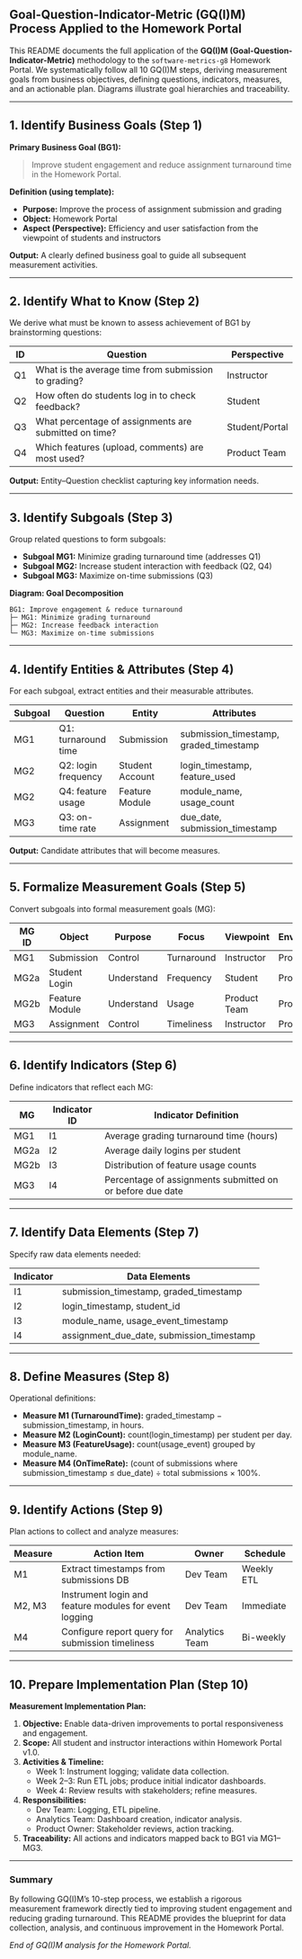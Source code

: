 ## Goal-Question-Indicator-Metric (GQ(I)M) Process Applied to the Homework Portal

This README documents the full application of the **GQ(I)M (Goal-Question-Indicator-Metric)** methodology to the `software-metrics-g8` Homework Portal. We systematically follow all 10 GQ(I)M steps, deriving measurement goals from business objectives, defining questions, indicators, measures, and an actionable plan. Diagrams illustrate goal hierarchies and traceability.

---

## 1. Identify Business Goals (Step 1)

**Primary Business Goal (BG1):**
> Improve student engagement and reduce assignment turnaround time in the Homework Portal.

**Definition (using template):**
- **Purpose:** Improve the process of assignment submission and grading
- **Object:** Homework Portal
- **Aspect (Perspective):** Efficiency and user satisfaction from the viewpoint of students and instructors

**Output:** A clearly defined business goal to guide all subsequent measurement activities.

---

## 2. Identify What to Know (Step 2)

We derive what must be known to assess achievement of BG1 by brainstorming questions:

| ID  | Question                                                 | Perspective    |
|-----|----------------------------------------------------------|----------------|
| Q1  | What is the average time from submission to grading?     | Instructor     |
| Q2  | How often do students log in to check feedback?          | Student        |
| Q3  | What percentage of assignments are submitted on time?    | Student/Portal |
| Q4  | Which features (upload, comments) are most used?         | Product Team   |

**Output:** Entity–Question checklist capturing key information needs.

---

## 3. Identify Subgoals (Step 3)

Group related questions to form subgoals:

- **Subgoal MG1:** Minimize grading turnaround time (addresses Q1)
- **Subgoal MG2:** Increase student interaction with feedback (Q2, Q4)
- **Subgoal MG3:** Maximize on-time submissions (Q3)

**Diagram: Goal Decomposition**
```
BG1: Improve engagement & reduce turnaround
├─ MG1: Minimize grading turnaround
├─ MG2: Increase feedback interaction
└─ MG3: Maximize on-time submissions
```

---

## 4. Identify Entities & Attributes (Step 4)

For each subgoal, extract entities and their measurable attributes.

| Subgoal | Question                          | Entity           | Attributes                                      |
|---------|-----------------------------------|------------------|-------------------------------------------------|
| MG1     | Q1: turnaround time               | Submission       | submission_timestamp, graded_timestamp          |
| MG2     | Q2: login frequency               | Student Account  | login_timestamp, feature_used                   |
| MG2     | Q4: feature usage                 | Feature Module   | module_name, usage_count                        |
| MG3     | Q3: on-time rate                  | Assignment       | due_date, submission_timestamp                  |

**Output:** Candidate attributes that will become measures.

---

## 5. Formalize Measurement Goals (Step 5)

Convert subgoals into formal measurement goals (MG):

| MG ID | Object        | Purpose      | Focus       | Viewpoint    | Environment  |
|-------|---------------|--------------|-------------|--------------|--------------|
| MG1   | Submission    | Control      | Turnaround  | Instructor   | Production   |
| MG2a  | Student Login | Understand   | Frequency   | Student      | Production   |
| MG2b  | Feature Module| Understand   | Usage       | Product Team | Production   |
| MG3   | Assignment    | Control      | Timeliness  | Instructor   | Production   |

---

## 6. Identify Indicators (Step 6)

Define indicators that reflect each MG:

| MG   | Indicator ID | Indicator Definition                                         |
|------|--------------|--------------------------------------------------------------|
| MG1  | I1           | Average grading turnaround time (hours)                      |
| MG2a | I2           | Average daily logins per student                             |
| MG2b | I3           | Distribution of feature usage counts                         |
| MG3  | I4           | Percentage of assignments submitted on or before due date    |

---

## 7. Identify Data Elements (Step 7)

Specify raw data elements needed:

| Indicator | Data Elements                                               |
|-----------|-------------------------------------------------------------|
| I1        | submission_timestamp, graded_timestamp                      |
| I2        | login_timestamp, student_id                                 |
| I3        | module_name, usage_event_timestamp                          |
| I4        | assignment_due_date, submission_timestamp                   |

---

## 8. Define Measures (Step 8)

Operational definitions:

- **Measure M1 (TurnaroundTime):** graded_timestamp − submission_timestamp, in hours.
- **Measure M2 (LoginCount):** count(login_timestamp) per student per day.
- **Measure M3 (FeatureUsage):** count(usage_event) grouped by module_name.
- **Measure M4 (OnTimeRate):** (count of submissions where submission_timestamp ≤ due_date) ÷ total submissions × 100%.

---

## 9. Identify Actions (Step 9)

Plan actions to collect and analyze measures:

| Measure | Action Item                                                 | Owner          | Schedule      |
|---------|-------------------------------------------------------------|----------------|---------------|
| M1      | Extract timestamps from submissions DB                     | Dev Team       | Weekly ETL    |
| M2, M3  | Instrument login and feature modules for event logging      | Dev Team       | Immediate     |
| M4      | Configure report query for submission timeliness           | Analytics Team | Bi-weekly     |

---

## 10. Prepare Implementation Plan (Step 10)

**Measurement Implementation Plan:**

1. **Objective:** Enable data-driven improvements to portal responsiveness and engagement.
2. **Scope:** All student and instructor interactions within Homework Portal v1.0.
3. **Activities & Timeline:**
   - Week 1: Instrument logging; validate data collection.  
   - Week 2–3: Run ETL jobs; produce initial indicator dashboards.  
   - Week 4: Review results with stakeholders; refine measures.
4. **Responsibilities:**  
   - Dev Team: Logging, ETL pipeline.  
   - Analytics Team: Dashboard creation, indicator analysis.  
   - Product Owner: Stakeholder reviews, action tracking.
5. **Traceability:** All actions and indicators mapped back to BG1 via MG1–MG3.

---

### Summary
By following GQ(I)M’s 10-step process, we establish a rigorous measurement framework directly tied to improving student engagement and reducing grading turnaround. This README provides the blueprint for data collection, analysis, and continuous improvement in the Homework Portal.

*End of GQ(I)M analysis for the Homework Portal.*

